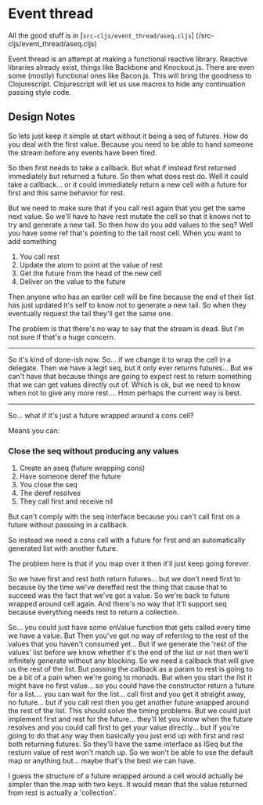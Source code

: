# Event thread

All the good stuff is in
[`src-cljs/event_thread/aseq.cljs`]
(/src-cljs/event\_thread/aseq.cljs)

Event thread is an attempt at making a functional reactive library. Reactive
libraries already exist, things like Backbone and Knockout.js. There are even
some (mostly) functional ones like Bacon.js. This will bring the goodness to
Clojurescript. Clojurescript will let us use macros to hide any continuation
passing style code.

## Design Notes

So lets just keep it simple at start without it being a seq of futures. How do
you deal with the first value. Because you need to be able to hand someone the
stream before any events have been fired.

So then first needs to take a callback. But what if instead first returned
immediately but returned a future.  So then what does rest do. Well it could
take a callback... or it could immediately return a new cell with a future for
first and this same behavior for rest.

But we need to make sure that if you call rest again that you get the same next
value. So we'll have to have rest mutate the cell so that it knows not to try
and generate a new tail. So then how do you add values to the seq?  Well you
have some ref that's pointing to the tail most cell. When you want to add
something

1. You call rest
2. Update the atom to point at the value of rest
2. Get the future from the head of the new cell
3. Deliver on the value to the future

Then anyone who has an earlier cell will be fine because the end of their list
has just updated it's self to know not to generate a new tail. So when they
eventually request the tail they'll get the same one.

The problem is that there's no way to say that the stream is dead. But I'm not
sure if that's a huge concern.

----------

So it's kind of done-ish now. So... if we change it to wrap the cell in a
delegate. Then we have a legit seq, but it only ever returns futures... But we
can't have that because things are going to expect rest to return something
that we can get values directly out of. Which is ok, but we need to know when
not to give any more rest.... Hmm perhaps the current way is best.


----------

So... what if it's just a future wrapped around a cons cell?

Means you can:

### Close the seq without producing any values

1. Create an aseq (future wrapping cons)
2. Have someone deref the future
3. You close the seq
4. The deref resolves
5. They call first and receive nil

But can't comply with the seq interface because you can't call first on a
future without passsing in a callback.

So instead we need a cons cell with a future for first and an automatically
generated list with another future.

The problem here is that if you map over it then it'll just keep going
forever.

So we have first and rest both return futures... but we don't need first to
because by the time we've dereffed rest the thing that cause that to succeed
was the fact that we've got a value. So we're back to future wrapped around
cell again. And there's no way that it'll support seq because everything
needs rest to return a collection.

So... you could just have some onValue function that gets called every time
we have a value. But Then you've got no way of referring to the rest of the
values that you haven't consumed yet... But if we generate the 'rest of the
values' list before we know whether it's the end of the list or not then
we'll infinitely generate without any blocking. So we need a callback that
will give us the rest of the list. But passing the callback as a param to
rest is going to be a bit of a pain when we're going to monads. But when you
start the list it might have no first value... so you could have the
constructor return a future for a list.... you can wait for the list... call
first and you get it straight away, no future... but if you call rest then
you get another future wrapped around the rest of the list. This should solve
the timing problems. But we could just implement first and rest for the
future... they'll let you know when the future resolves and you could call
first to get your value directly... but if you're going to do that any way
then basically you just end up with first and rest both returning futures. So
they'll have the same interface as ISeq but the resturn value of rest won't
match up. So we won't be able to use the default map or anything but... maybe
that's the best we can have.

I guess the structure of a future wrapped around a cell would actually be
simpler than the map with two keys. It would mean that the value returned
from rest is actually a 'collection'.
